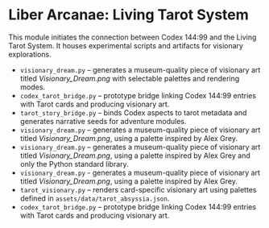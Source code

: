 # Liber Arcanae: Living Tarot System

This module initiates the connection between Codex 144:99 and the Living Tarot System. It houses experimental scripts and artifacts for visionary explorations.

- `visionary_dream.py` – generates a museum-quality piece of visionary art titled *Visionary_Dream.png* with selectable palettes and rendering modes.
- `codex_tarot_bridge.py` – prototype bridge linking Codex 144:99 entries with Tarot cards and producing visionary art.
- `tarot_story_bridge.py` – binds Codex aspects to tarot metadata and generates narrative seeds for adventure modules.
- `visionary_dream.py` – generates a museum-quality piece of visionary art titled *Visionary_Dream.png*, using a palette inspired by Alex Grey.
- `visionary_dream.py` – generates a museum-quality piece of visionary art titled *Visionary_Dream.png*, using a palette inspired by Alex Grey and only the Python standard library.
- `visionary_dream.py` - generates a museum-quality piece of visionary art titled *Visionary_Dream.png*, using a palette inspired by Alex Grey.
- `tarot_visionary.py` – renders card-specific visionary art using palettes defined in `assets/data/tarot_absyssia.json`.
- `codex_tarot_bridge.py` – prototype bridge linking Codex 144:99 entries with Tarot cards and producing visionary art.
